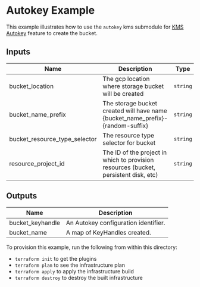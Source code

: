 # Autokey Example

This example illustrates how to use the `autokey` kms submodule for [KMS Autokey](https://cloud.google.com/kms/docs/autokey-overview) feature to create the bucket.

<!-- BEGINNING OF PRE-COMMIT-TERRAFORM DOCS HOOK -->
## Inputs

| Name | Description | Type | Default | Required |
|------|-------------|------|---------|:--------:|
| bucket\_location | The gcp location where storage bucket will be created | `string` | n/a | yes |
| bucket\_name\_prefix | The storage bucket created will have name {bucket\_name\_prefix}-{random-suffix} | `string` | n/a | yes |
| bucket\_resource\_type\_selector | The resource type selector for bucket | `string` | n/a | yes |
| resource\_project\_id | The ID of the project in which to provision resources (bucket, persistent disk, etc) | `string` | n/a | yes |

## Outputs

| Name | Description |
|------|-------------|
| bucket\_keyhandle | An Autokey configuration identifier. |
| bucket\_name | A map of KeyHandles created. |

<!-- END OF PRE-COMMIT-TERRAFORM DOCS HOOK -->

To provision this example, run the following from within this directory:
- `terraform init` to get the plugins
- `terraform plan` to see the infrastructure plan
- `terraform apply` to apply the infrastructure build
- `terraform destroy` to destroy the built infrastructure
